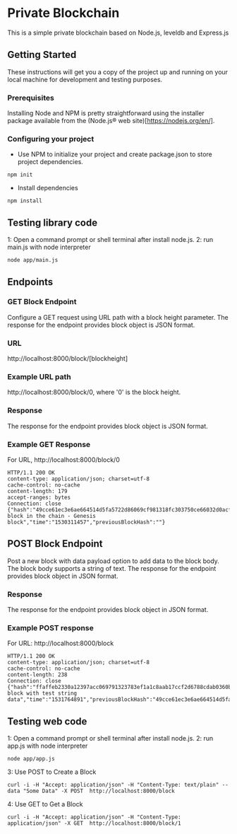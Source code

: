 # Private Blockchain

This is a simple private blockchain based on Node.js, leveldb and Express.js

## Getting Started

These instructions will get you a copy of the project up and running on your local machine for development and testing purposes.

### Prerequisites

Installing Node and NPM is pretty straightforward using the installer package available from the (Node.js® web site)[https://nodejs.org/en/].

### Configuring your project

- Use NPM to initialize your project and create package.json to store project dependencies.
```
npm init
```
- Install dependencies
```
npm install
```

## Testing library code

1: Open a command prompt or shell terminal after install node.js.
2: run main.js with node interpreter
```
node app/main.js
```

## Endpoints

### GET Block Endpoint
Configure a GET request using URL path with a block height parameter. The response for the endpoint provides block object is JSON format.

### URL
http://localhost:8000/block/[blockheight]

### Example URL path
http://localhost:8000/block/0, where '0' is the block height.

### Response
The response for the endpoint provides block object is JSON format.

### Example GET Response
For URL, http://localhost:8000/block/0
```
HTTP/1.1 200 OK
content-type: application/json; charset=utf-8
cache-control: no-cache
content-length: 179
accept-ranges: bytes
Connection: close          
{"hash":"49cce61ec3e6ae664514d5fa5722d86069cf981318fc303750ce66032d0acff3","height":0,"body":"First block in the chain - Genesis block","time":"1530311457","previousBlockHash":""}
```


## POST Block Endpoint
Post a new block with data payload option to add data to the block body. The block body supports a string of text. The response for the endpoint provides block object in JSON format.

### Response
The response for the endpoint provides block object in JSON format.

### Example POST response
For URL: http://localhost:8000/block

```
HTTP/1.1 200 OK
content-type: application/json; charset=utf-8
cache-control: no-cache
content-length: 238
Connection: close
{"hash":"ffaffeb2330a12397acc069791323783ef1a1c8aab17ccf2d6788cdab0360b90","height":1,"body":"Testing block with test string data","time":"1531764891","previousBlockHash":"49cce61ec3e6ae664514d5fa5722d86069cf981318fc303750ce66032d0acff3"}
```

## Testing web code

1: Open a command prompt or shell terminal after install node.js.
2: run app.js with node interpreter

```
node app/app.js
```

3: Use POST to Create a Block
```
curl -i -H "Accept: application/json" -H "Content-Type: text/plain" --data "Some Data" -X POST  http://localhost:8000/block
```

4: Use GET to Get a Block
```
curl -i -H "Accept: application/json" -H "Content-Type: application/json" -X GET  http://localhost:8000/block/1

```
